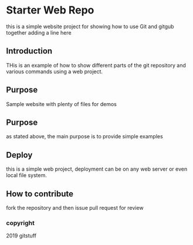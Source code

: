 # Starter Web Repo

this is a simple website project for showing how to use Git and  gitgub together
adding a line here 
## Introduction 

THis is an example of how to show different parts of the git repository and various commands using a web project.

## Purpose

Sample website with plenty of files for demos

## Purpose

as stated above, the main purpose is to provide simple examples 

## Deploy

this is a simple web project, deployment can be on any web server or even local file system.

## How to contribute
fork the repository and then issue pull request for review

### copyright 
2019 gitstuff